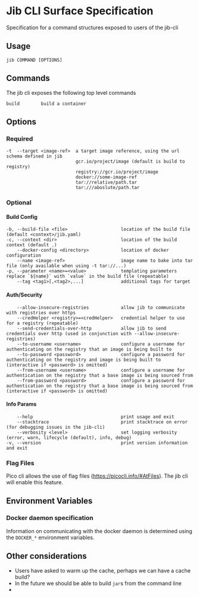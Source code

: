 # Jib CLI Surface Specification

Specification for a command structures exposed to users of the jib-cli

## Usage
`jib COMMAND [OPTIONS]`

## Commands

The jib cli exposes the following top level commands
```
build        build a container
```

## Options

### Required
```
-t  --target <image-ref>  a target image reference, using the url schema defined in jib
                          gcr.io/project/image (default is build to registry)
                          registry://gcr.io/project/image
                          docker://some-image-ref
                          tar://relative/path.tar
                          tar:///aboslute/path.tar
```

### Optional


#### Build Config
```
-b, --build-file <file>                    location of the build file (default <context>/jib.yaml)
-c, --context <dir>                        location of the build context (default .)
    --docker-config <directory>            location of docker configuration
    --name <image-ref>                     image name to bake into tar file (only available when using -t tar://...)
-p, --parameter <name>=<value>             templating parameters replace `${name}` with `value` in the build file (repeatable)
    --tag <tag1>[,<tag2>,...]              additional tags for target
```

#### Auth/Security
```
    --allow-insecure-registries            allow jib to communicate with registries over https
    --credHelper <registry>=<credHelper>   credential helper to use for a registry (repeatable)
    --send-credentials-over-http           allow jib to send credentials over http (used in conjunction with --allow-insecure-registries)
    --to-username <username>               configure a username for authenticating on the registry that an image is being built to
    --to-password <password>               configure a password for authenticating on the registry and image is being built to (interactive if <password> is omitted)
    --from-username <username>             configure a username for authentication on the registry that a base image is being sourced from
    --from-password <password>             configure a password for authentication on the registry that a base image is being sourced from (interactive if <password> is omitted)
```

#### Info Params
```
    --help                                 print usage and exit
    --stacktrace                           print stacktrace on error (for debugging issues in the jib-cli)
    --verbosity <level>                    set logging verbosity (error, warn, lifecycle (default), info, debug)
-v, --version                              print version information and exit 
```

### Flag Files

Pico cli allows the use of flag files (https://picocli.info/#AtFiles). The jib cli will enable this feature.

## Environment Variables

### Docker daemon specification

Information on communicating with the docker daemon is determined using the `DOCKER_*` environment variables.

## Other considerations

- Users have asked to warm up the cache, perhaps we can have a cache build?
- In the future we should be able to build `jar`s from the command line
- 

